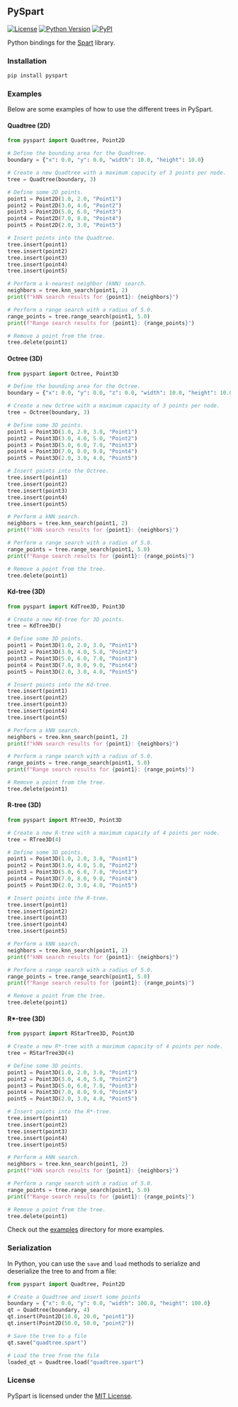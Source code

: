 ## PySpart

[![License](https://img.shields.io/badge/license-MIT-007ec6?style=flat&labelColor=282c34&logo=open-source-initiative)](https://github.com/habedi/spart/tree/main/pyspart/LICENSE)
[![Python Version](https://img.shields.io/badge/Python-%3E=3.10-blue?style=flat&labelColor=282c34&logo=python)](https://github.com/habedi/spart/tree/main/pyspart)
[![PyPI](https://img.shields.io/pypi/v/pyspart?label=pypi&style=flat&labelColor=282c34&logo=pypi&color=fc8d62)](https://pypi.org/project/pyspart)

Python bindings for the [Spart](https://github.com/habedi/spart) library.

### Installation

```bash
pip install pyspart
````

### Examples

Below are some examples of how to use the different trees in PySpart.

#### Quadtree (2D)

```python
from pyspart import Quadtree, Point2D

# Define the bounding area for the Quadtree.
boundary = {"x": 0.0, "y": 0.0, "width": 10.0, "height": 10.0}

# Create a new Quadtree with a maximum capacity of 3 points per node.
tree = Quadtree(boundary, 3)

# Define some 2D points.
point1 = Point2D(1.0, 2.0, "Point1")
point2 = Point2D(3.0, 4.0, "Point2")
point3 = Point2D(5.0, 6.0, "Point3")
point4 = Point2D(7.0, 8.0, "Point4")
point5 = Point2D(2.0, 3.0, "Point5")

# Insert points into the Quadtree.
tree.insert(point1)
tree.insert(point2)
tree.insert(point3)
tree.insert(point4)
tree.insert(point5)

# Perform a k-nearest neighbor (kNN) search.
neighbors = tree.knn_search(point1, 2)
print(f"kNN search results for {point1}: {neighbors}")

# Perform a range search with a radius of 5.0.
range_points = tree.range_search(point1, 5.0)
print(f"Range search results for {point1}: {range_points}")

# Remove a point from the tree.
tree.delete(point1)
```

#### Octree (3D)

```python
from pyspart import Octree, Point3D

# Define the bounding area for the Octree.
boundary = {"x": 0.0, "y": 0.0, "z": 0.0, "width": 10.0, "height": 10.0, "depth": 10.0}

# Create a new Octree with a maximum capacity of 3 points per node.
tree = Octree(boundary, 3)

# Define some 3D points.
point1 = Point3D(1.0, 2.0, 3.0, "Point1")
point2 = Point3D(3.0, 4.0, 5.0, "Point2")
point3 = Point3D(5.0, 6.0, 7.0, "Point3")
point4 = Point3D(7.0, 8.0, 9.0, "Point4")
point5 = Point3D(2.0, 3.0, 4.0, "Point5")

# Insert points into the Octree.
tree.insert(point1)
tree.insert(point2)
tree.insert(point3)
tree.insert(point4)
tree.insert(point5)

# Perform a kNN search.
neighbors = tree.knn_search(point1, 2)
print(f"kNN search results for {point1}: {neighbors}")

# Perform a range search with a radius of 5.0.
range_points = tree.range_search(point1, 5.0)
print(f"Range search results for {point1}: {range_points}")

# Remove a point from the tree.
tree.delete(point1)
```

#### Kd-tree (3D)

```python
from pyspart import KdTree3D, Point3D

# Create a new Kd-tree for 3D points.
tree = KdTree3D()

# Define some 3D points.
point1 = Point3D(1.0, 2.0, 3.0, "Point1")
point2 = Point3D(3.0, 4.0, 5.0, "Point2")
point3 = Point3D(5.0, 6.0, 7.0, "Point3")
point4 = Point3D(7.0, 8.0, 9.0, "Point4")
point5 = Point3D(2.0, 3.0, 4.0, "Point5")

# Insert points into the Kd-tree.
tree.insert(point1)
tree.insert(point2)
tree.insert(point3)
tree.insert(point4)
tree.insert(point5)

# Perform a kNN search.
neighbors = tree.knn_search(point1, 2)
print(f"kNN search results for {point1}: {neighbors}")

# Perform a range search with a radius of 5.0.
range_points = tree.range_search(point1, 5.0)
print(f"Range search results for {point1}: {range_points}")

# Remove a point from the tree.
tree.delete(point1)
```

#### R-tree (3D)

```python
from pyspart import RTree3D, Point3D

# Create a new R-tree with a maximum capacity of 4 points per node.
tree = RTree3D(4)

# Define some 3D points.
point1 = Point3D(1.0, 2.0, 3.0, "Point1")
point2 = Point3D(3.0, 4.0, 5.0, "Point2")
point3 = Point3D(5.0, 6.0, 7.0, "Point3")
point4 = Point3D(7.0, 8.0, 9.0, "Point4")
point5 = Point3D(2.0, 3.0, 4.0, "Point5")

# Insert points into the R-tree.
tree.insert(point1)
tree.insert(point2)
tree.insert(point3)
tree.insert(point4)
tree.insert(point5)

# Perform a kNN search.
neighbors = tree.knn_search(point1, 2)
print(f"kNN search results for {point1}: {neighbors}")

# Perform a range search with a radius of 5.0.
range_points = tree.range_search(point1, 5.0)
print(f"Range search results for {point1}: {range_points}")

# Remove a point from the tree.
tree.delete(point1)
```

#### R*-tree (3D)

```python
from pyspart import RStarTree3D, Point3D

# Create a new R*-tree with a maximum capacity of 4 points per node.
tree = RStarTree3D(4)

# Define some 3D points.
point1 = Point3D(1.0, 2.0, 3.0, "Point1")
point2 = Point3D(3.0, 4.0, 5.0, "Point2")
point3 = Point3D(5.0, 6.0, 7.0, "Point3")
point4 = Point3D(7.0, 8.0, 9.0, "Point4")
point5 = Point3D(2.0, 3.0, 4.0, "Point5")

# Insert points into the R*-tree.
tree.insert(point1)
tree.insert(point2)
tree.insert(point3)
tree.insert(point4)
tree.insert(point5)

# Perform a kNN search.
neighbors = tree.knn_search(point1, 2)
print(f"kNN search results for {point1}: {neighbors}")

# Perform a range search with a radius of 5.0.
range_points = tree.range_search(point1, 5.0)
print(f"Range search results for {point1}: {range_points}")

# Remove a point from the tree.
tree.delete(point1)
```

Check out the [examples](https://github.com/habedi/spart/tree/main/pyspart/examples) directory for more examples.

### Serialization

In Python, you can use the `save` and `load` methods to serialize and deserialize the tree to and from a file:

```python
from pyspart import Quadtree, Point2D

# Create a Quadtree and insert some points
boundary = {"x": 0.0, "y": 0.0, "width": 100.0, "height": 100.0}
qt = Quadtree(boundary, 4)
qt.insert(Point2D(10.0, 20.0, "point1"))
qt.insert(Point2D(50.0, 50.0, "point2"))

# Save the tree to a file
qt.save("quadtree.spart")

# Load the tree from the file
loaded_qt = Quadtree.load("quadtree.spart")
```

### License

PySpart is licensed under the [MIT License](https://github.com/habedi/spart/tree/main/pyspart/LICENSE).
